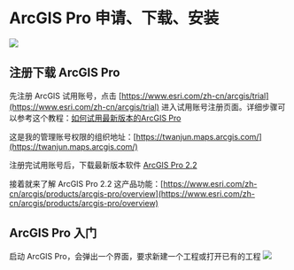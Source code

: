 # ArcGIS Pro 申请、下载、安装
![](https://github.com/Twanjun/GIS/blob/master/pics/2018110101.png)
## 注册下载 ArcGIS Pro

先注册 ArcGIS 试用账号，点击 [https://www.esri.com/zh-cn/arcgis/trial](https://www.esri.com/zh-cn/arcgis/trial) 进入试用账号注册页面。详细步骤可以参考这个教程：[如何试用最新版本的ArcGIS Pro](https://blog.csdn.net/ceibake/article/details/81636873?utm_source=blogxgwz2)

这是我的管理账号权限的组织地址：[https://twanjun.maps.arcgis.com/](https://twanjun.maps.arcgis.com/)

注册完试用账号后，下载最新版本软件 [ArcGIS Pro 2.2](https://learn.arcgis.com/zh-cn/trial/)

接着就来了解 ArcGIS Pro 2.2 这产品功能：[https://www.esri.com/zh-cn/arcgis/products/arcgis-pro/overview](https://www.esri.com/zh-cn/arcgis/products/arcgis-pro/overview)

## ArcGIS Pro 入门

启动 ArcGIS Pro，会弹出一个界面，要求新建一个工程或打开已有的工程
![](https://github.com/Twanjun/GIS/blob/master/pics/2018110102.png)

